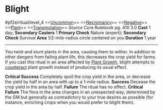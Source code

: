 # Blight
#pf2e/ritual/level_4
==[Uncommon](Uncommon.md)== ==[Necromancy](Necromancy.md)== ==[Negative](Negative.md)== ==[Plant](Plant.md)== ==[Transmutation](Transmutation.md)==
*Source* Core Rulebook pg. 410 3.0
**Cast** 1 day; **Secondary Casters** 1
**Primary Check** Nature (expert); **Secondary Check** Survival
**Area** 1/2-mile-radius circle centered on you
**Duration** 1 year

---
You twist and stunt plants in the area, causing them to wither. In addition to other dangers from failing plant life, this decreases the crop yield for farms. If you cast this ritual in an area affected by [Plant Growth](Plant%20Growth.md), blight attempts to [counteract](Counteracting.md) plant growth instead of producing its usual effect.

**Critical Success** Completely spoil the crop yield in the area, or decrease the yield by half in an area with up to a 1-mile radius.
**Success** Decease the crop yield in the area by half.
**Failure** The ritual has no effect.
**Critical Failure** The flora in the area changes in an unexpected way, determined by the GM but generally as contradictory to your true desires as possible (for instance, enriching crops when you would prefer to blight them).